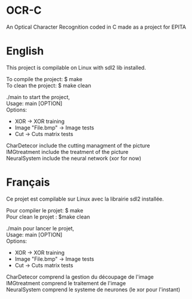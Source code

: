 # OCR-C
An Optical Character Recognition coded in C made as a project for EPITA

# English
This project is compilable on Linux with sdl2 lib installed.  

To compile the project: $ make  
To clean the project: $ make clean  

./main to start the project,  
Usage: main [OPTION]  
Options:  
* XOR -> XOR training
* Image "File.bmp" -> Image tests
* Cut -> Cuts matrix tests

CharDetecor include the cutting managment of the picture  
IMGtreatment include the treatment of the picture  
NeuralSystem include the neural network (xor for now)  

# Français
Ce projet est compilable sur Linux avec la librairie sdl2 installée.  

Pour compiler le projet: $ make  
Pour clean le projet : $make clean  

./main pour lancer le projet,  
Usage: main [OPTION]  
Options:  
* XOR -> XOR training
* Image "File.bmp" -> Image tests
* Cut -> Cuts matrix tests

CharDetecor comprend la gestion du découpage de l'image  
IMGtreatment comprend le traitement de l'image  
NeuralSystem comprend le systeme de neurones (le xor pour l'instant)  
